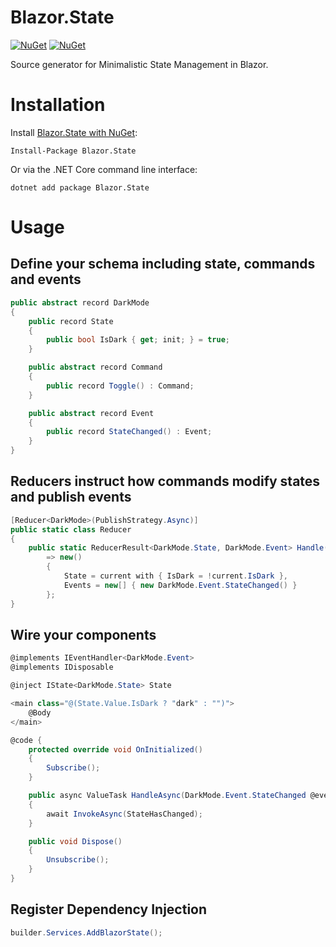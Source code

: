 Blazor.State
===============

[![NuGet](https://img.shields.io/nuget/vpre/Blazor.State.svg)](https://www.nuget.org/packages/Blazor.State)
[![NuGet](https://img.shields.io/nuget/dt/Blazor.State.svg)](https://www.nuget.org/packages/Blazor.State) 

Source generator for Minimalistic State Management in Blazor.

# Installation

Install [Blazor.State with NuGet](https://www.nuget.org/packages/Blazor.State):

    Install-Package Blazor.State
    
Or via the .NET Core command line interface:

    dotnet add package Blazor.State

# Usage

## Define your schema including state, commands and events

```csharp
public abstract record DarkMode
{
	public record State
	{
		public bool IsDark { get; init; } = true;
	}

	public abstract record Command
	{
		public record Toggle() : Command;
	}

	public abstract record Event
	{
		public record StateChanged() : Event;
	}
}
```

## Reducers instruct how commands modify states and publish events

```csharp
[Reducer<DarkMode>(PublishStrategy.Async)]
public static class Reducer
{
	public static ReducerResult<DarkMode.State, DarkMode.Event> Handle(DarkMode.State current, DarkMode.Command.Toggle command)
		=> new()
		{
			State = current with { IsDark = !current.IsDark },
			Events = new[] { new DarkMode.Event.StateChanged() }
		};
}
```

## Wire your components

```csharp
@implements IEventHandler<DarkMode.Event>
@implements IDisposable

@inject IState<DarkMode.State> State

<main class="@(State.Value.IsDark ? "dark" : "")">
    @Body
</main>

@code {
    protected override void OnInitialized()
    {
        Subscribe();
    }

    public async ValueTask HandleAsync(DarkMode.Event.StateChanged @event, CancellationToken token)
    {
        await InvokeAsync(StateHasChanged);
    }

    public void Dispose()
    {
        Unsubscribe();
    }
}
```

## Register Dependency Injection

```csharp
builder.Services.AddBlazorState();
```